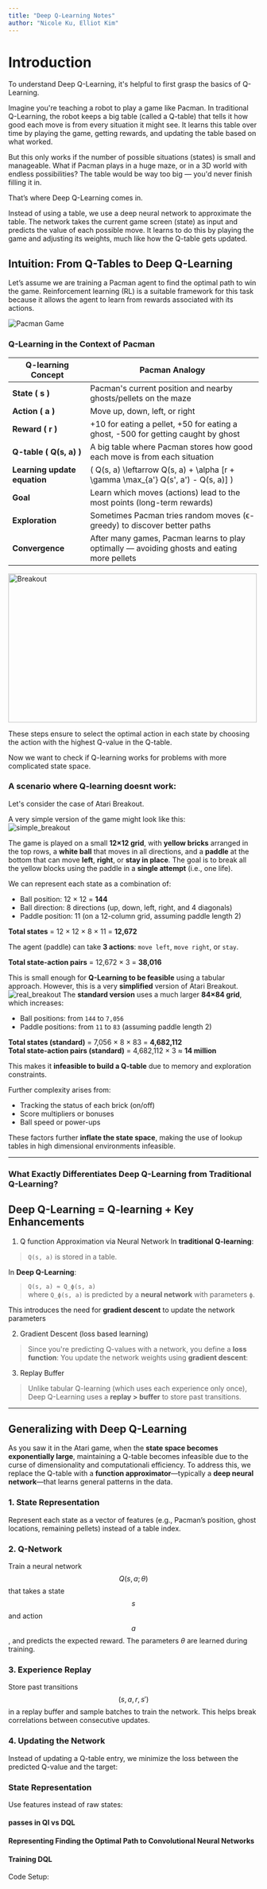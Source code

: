 ```yaml
---
title: "Deep Q-Learning Notes"
author: "Nicole Ku, Elliot Kim"
---
```


# Introduction
To understand Deep Q-Learning, it's helpful to first grasp the basics of Q-Learning.

Imagine you're teaching a robot to play a game like Pacman. In traditional Q-Learning, the robot keeps a big table (called a Q-table) that tells it how good each move is from every situation it might see. It learns this table over time by playing the game, getting rewards, and updating the table based on what worked.

But this only works if the number of possible situations (states) is small and manageable. What if Pacman plays in a huge maze, or in a 3D world with endless possibilities? The table would be way too big — you'd never finish filling it in.

That’s where Deep Q-Learning comes in.

Instead of using a table, we use a deep neural network to approximate the table. The network takes the current game screen (state) as input and predicts the value of each possible move. It learns to do this by playing the game and adjusting its weights, much like how the Q-table gets updated.


## Intuition: From Q-Tables to Deep Q-Learning

Let’s assume we are training a Pacman agent to find the optimal path to win the game. Reinforcement learning (RL) is a suitable framework for this task because it allows the agent to learn from rewards associated with its actions.

![Pacman Game](./pacman.jpg)

### Q-Learning in the Context of Pacman

| **Q-learning Concept**        | **Pacman Analogy**                                                                 |
|------------------------------|------------------------------------------------------------------------------------|
| **State \( s \)**             | Pacman's current position and nearby ghosts/pellets on the maze                    |
| **Action \( a \)**            | Move up, down, left, or right                                                      |
| **Reward \( r \)**            | +10 for eating a pellet, +50 for eating a ghost, -500 for getting caught by ghost |
| **Q-table \( Q(s, a) \)**     | A big table where Pacman stores how good each move is from each situation          |
| **Learning update equation** | \( Q(s, a) \leftarrow Q(s, a) + \alpha [r + \gamma \max_{a'} Q(s', a') - Q(s, a)] \) |
| **Goal**                      | Learn which moves (actions) lead to the most points (long-term rewards)           |
| **Exploration**               | Sometimes Pacman tries random moves (ϵ-greedy) to discover better paths            |
| **Convergence**               | After many games, Pacman learns to play optimally — avoiding ghosts and eating more pellets |

<img src="./real_breakout.png" alt="Breakout" width="500" height="300"/>

These steps ensure to select the optimal action in each state by choosing the action with the highest Q-value in the Q-table. 

Now we want to check if Q-learning works for problems with more complicated state space. 

### A scenario where Q-learning doesnt work:

Let's consider the case of Atari Breakout.

A very simple version of the game might look like this:  
![simple_breakout](./simple_breakout.png)

The game is played on a small **12×12 grid**, with **yellow bricks** arranged in the top rows, a **white ball** that moves in all directions, and a **paddle** at the bottom that can move **left**, **right**, or **stay in place**. The goal is to break all the yellow blocks using the paddle in a **single attempt** (i.e., one life).

We can represent each state as a combination of:
- Ball position: 12 × 12 = **144**
- Ball direction: 8 directions (up, down, left, right, and 4 diagonals)
- Paddle position: 11 (on a 12-column grid, assuming paddle length 2)

**Total states** = 12 × 12 × 8 × 11 = **12,672**

The agent (paddle) can take **3 actions**: `move left`, `move right`, or `stay`.

**Total state-action pairs** = 12,672 × 3 = **38,016**

This is small enough for **Q-Learning to be feasible** using a tabular approach. However, this is a very **simplified** version of Atari Breakout. 
![real_breakout](./real_breakout.png)
The **standard version** uses a much larger **84×84 grid**, which increases:

- Ball positions: from `144` to `7,056`
- Paddle positions: from `11` to `83` (assuming paddle length 2)

**Total states (standard)** = 7,056 × 8 × 83 = **4,682,112**  
**Total state-action pairs (standard)** = 4,682,112 × 3 ≈ **14 million**

This makes it **infeasible to build a Q-table** due to memory and exploration constraints.

Further complexity arises from:
- Tracking the status of each brick (on/off)
- Score multipliers or bonuses
- Ball speed or power-ups

These factors further **inflate the state space**, making the use of lookup tables in high dimensional environments infeasible.

---

### What Exactly Differentiates Deep Q-Learning from Traditional Q-Learning?

## Deep Q-Learning = Q-learning + Key Enhancements

1. Q function Approximation via Neural Network
In **traditional Q-learning**:

> `Q(s, a)` is stored in a table.

In **Deep Q-Learning**:

> `Q(s, a) ≈ Q_ϕ(s, a)`  
> where `Q_ϕ(s, a)` is predicted by a **neural network** with parameters `ϕ`.

This introduces the need for **gradient descent** to update the network parameters

2. Gradient Descent (loss based learning)
> Since you're predicting Q-values with a network, you define a **loss function**:
> You update the network weights using **gradient descent**:

3. Replay Buffer
> Unlike tabular Q-learning (which uses each experience only once), Deep Q-Learning uses a **replay > buffer** to store past transitions.

---

## Generalizing with Deep Q-Learning

As you saw it in the Atari game, when the **state space becomes exponentially large**, maintaining a Q-table becomes infeasible due to the curse of dimensionality and computationali efficiency. To address this, we replace the Q-table with a **function approximator**—typically a **deep neural network**—that learns general patterns in the data.

### 1. State Representation
Represent each state as a vector of features (e.g., Pacman’s position, ghost locations, remaining pellets) instead of a table index.

### 2. Q-Network
Train a neural network $$Q(s, a; \theta)$$ that takes a state $$s$$ and action $$a$$, and predicts the expected reward. The parameters $\theta$ are learned during training.

### 3. Experience Replay
Store past transitions $$(s, a, r, s')$$ in a replay buffer and sample batches to train the network. This helps break correlations between consecutive updates.

### 4. Updating the Network
Instead of updating a Q-table entry, we minimize the loss between the predicted Q-value and the target:




### State Representation

Use features instead of raw states:


#### passes in Ql vs DQL

#### Representing Finding the Optimal Path to Convolutional Neural Networks

#### Training DQL

Code Setup: 


